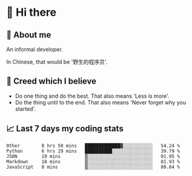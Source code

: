 # 👋 Hi there

## :speech_balloon: About me

An informal developer.

In Chinese, that would be '野生的程序员'.

## :see_no_evil: Creed which I believe

- Do one thing and do the best. That also means 'Less is more'.
- Do the thing until to the end. That also means 'Never forget why you started'.

## :chart_with_upwards_trend: Last 7 days my coding stats

<!--START_SECTION:waka-->
```text
Other        8 hrs 50 mins   █████████████▓░░░░░░░░░░░   54.24 % 
Python       6 hrs 29 mins   ██████████░░░░░░░░░░░░░░░   39.79 % 
JSON         19 mins         ▒░░░░░░░░░░░░░░░░░░░░░░░░   01.95 % 
Markdown     18 mins         ▒░░░░░░░░░░░░░░░░░░░░░░░░   01.93 % 
JavaScript   8 mins          ▒░░░░░░░░░░░░░░░░░░░░░░░░   00.84 % 
```
<!--END_SECTION:waka-->
